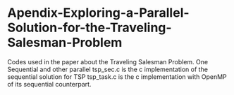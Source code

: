 # Apendix-Exploring-a-Parallel-Solution-for-the-Traveling-Salesman-Problem
Codes used in the paper about the Traveling Salesman Problem. One Sequential and other parallel
tsp_sec.c is the c implementation of the sequential solution for TSP
tsp_task.c is the c implementation with OpenMP of its sequential counterpart.
